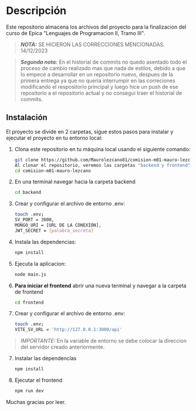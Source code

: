 # Descripción

Este repositorio almacena los archivos del proyecto para la finalizacion del curso de Epica "Lenguajes de Programacion II, Tramo III".

> **_NOTA:_**  SE HICIERON LAS CORRECCIONES MENCIONADAS. 14/12/2023

> **_Segunda nota:_** En el historial de commits no quedo asentado todo el proceso de cambio realizado mas que nada de estilos, debido a que lo empece a desarrollar en un repositorio nuevo, despues de la primera entrega ya que no queria interrumpir en las correciones modificando el respositorio principal y luego hice un push de ese repositorio a el repositorio actual y no consegui traer el historial de commits.


## Instalación

El proyecto se divide en 2 carpetas, sigue estos pasos para instalar y ejecutar el proyecto en tu entorno local:


1. Clona este repositorio en tu máquina local usando el siguiente comando:
   ```bash
   git clone https://github.com/Maurolezcano81/comision-m01-mauro-lezcano
   Al clonar el repositorio, veremos las carpetas "backend y frontend":
   cd comision-m01-mauro-lezcano
2. En una terminal navegar hacia la carpeta backend
    ```bash 
    cd backend
3. Crear y configurar el archivo de entorno .env:
    ```bash 
    touch .env;
    SV_PORT = 3000,
    MONGO_URI = [URL DE LA CONEXION],
    JWT_SECRET = [palabra_secreta]
4. Instala las dependencias:
    ```bash
    npm install
5. Ejecuta la aplicacion:
    ```bash
    node main.js
6. **Para iniciar el frontend** abrir una nueva terminal y navegar a la carpeta de frontend
    ```bash
    cd frontend
8. Crear y configurar el archivo de entorno .env:
    ```bash 
    touch .env;
    VITE_SV_URL = 'http://127.0.0.1:3000/api'

> _IMPORTANTE:_  En la variable de entorno se debe colocar la direccion del servidor creado anteriormente.
7. Instalar las dependencias
    ```bash
    npm install
8. Ejecutar el frontend
    ```bash
    npm run dev

Muchas gracias por leer.
